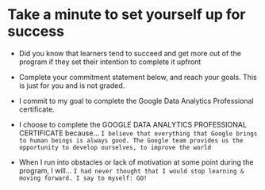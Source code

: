 # Take a minute to set yourself up for success

- Did you know that learners tend to succeed and get more out of the program if they set their intention to complete it upfront
- Complete your commitment statement below, and reach your goals. This is just for you and is not graded.

- I commit to my goal to complete the Google Data Analytics Professional certificate.
- I choose to complete the GOOGLE DATA ANALYTICS PROFESSIONAL CERTIFICATE because...
`I believe that everything that Google brings to human beings is always good. The Google team provides us the opportunity to develop ourselves, to improve the world`

- When I run into obstacles or lack of motivation at some point during the program, I will...
`I had never thought that I would stop learning & moving forward. I say to myself: GO!`
